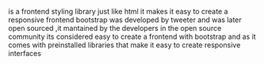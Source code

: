 is a frontend styling library just like html
it makes it easy to create a responsive frontend
bootstrap was developed by tweeter and was later open sourced ,it mantained by the developers in the open source community
its considered easy to create a frontend with bootstrap and as it comes with preinstalled libraries that make it easy to create responsive interfaces
